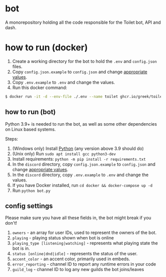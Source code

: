 # bot

A monorepository holding all the code responsible for the Toilet bot, API and dash.

# how to run (docker)

1. Create a working directory for the bot to hold the `.env` and `config.json` files.
2. Copy `config.json.example` to `config.json`
   and change [appropriate values][values].
3. Copy `.env.example` to `.env` and change the values.
4. Run this docker command:
```sh
$ docker run -it -d --env-file ./.env --name toilet ghcr.io/greek/toilet-bot:master
```

## how to run (bot)

Python 3.9+ is needed to run the bot, as well as some other dependencies on
Linux based systems.

Steps:

1. (Windows only) Install [Python][python] (any version above 3.9 should do)
2. (Unix only) Run `sudo apt install gcc python3-dev`
3. Install requirements: `python -m pip install -r requirements.txt`
4. In the `discord` directory, copy `config.json.example` to `config.json`
   and change [appropriate values][values].
5. In the `discord` directory, copy `.env.example` to `.env` and change the values.
6. If you have Docker installed, run `cd docker && docker-compose up -d`
7. Run `python bot.py`

## config settings

Please make sure you have all these fields in, the bot might break if you don't!

1. `owners` - an array for user IDs, used to represent the owners of the bot.
2. `playing` - playing status shown when bot is online
3. `playing_type [listening|watching]` - represents what playing state the bot
   is in.
4. `status [online|dnd|idle]` - represents the status of the user.
5. `accent_color` - an accent color, primarily used in embeds.
6. `error_reporting` - channel ID to report any runtime errors in your code
7. `guild_log` - channel ID to log any new guilds the bot joins/leaves

[python]: https://www.python.org/
[values]: #config-settings
